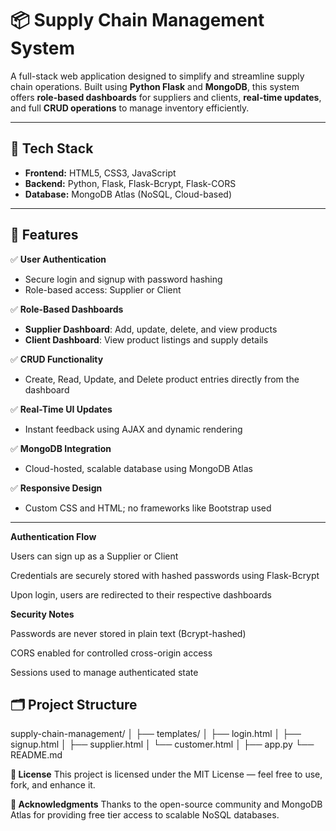 # 📦 Supply Chain Management System

A full-stack web application designed to simplify and streamline supply chain operations. Built using **Python Flask** and **MongoDB**, this system offers **role-based dashboards** for suppliers and clients, **real-time updates**, and full **CRUD operations** to manage inventory efficiently.

---

## 🧰 Tech Stack

- **Frontend:** HTML5, CSS3, JavaScript
- **Backend:** Python, Flask, Flask-Bcrypt, Flask-CORS
- **Database:** MongoDB Atlas (NoSQL, Cloud-based)

---

## 🎯 Features

✅ **User Authentication**  
- Secure login and signup with password hashing  
- Role-based access: Supplier or Client  

✅ **Role-Based Dashboards**  
- **Supplier Dashboard**: Add, update, delete, and view products  
- **Client Dashboard**: View product listings and supply details  

✅ **CRUD Functionality**  
- Create, Read, Update, and Delete product entries directly from the dashboard  

✅ **Real-Time UI Updates**  
- Instant feedback using AJAX and dynamic rendering  

✅ **MongoDB Integration**  
- Cloud-hosted, scalable database using MongoDB Atlas

✅ **Responsive Design**  
- Custom CSS and HTML; no frameworks like Bootstrap used

---

**Authentication Flow**

Users can sign up as a Supplier or Client

Credentials are securely stored with hashed passwords using Flask-Bcrypt

Upon login, users are redirected to their respective dashboards

**Security Notes**

Passwords are never stored in plain text (Bcrypt-hashed)

CORS enabled for controlled cross-origin access

Sessions used to manage authenticated state

## 🗂️ Project Structure

supply-chain-management/
│
├── templates/
│ ├── login.html
│ ├── signup.html
│ ├── supplier.html
│ └── customer.html
│
├── app.py
└── README.md

**📜 License**
This project is licensed under the MIT License — feel free to use, fork, and enhance it.

**🙌 Acknowledgments**
Thanks to the open-source community and MongoDB Atlas for providing free tier access to scalable NoSQL databases.

